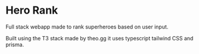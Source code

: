 # Hero Rank

Full stack webapp made to rank superheroes based on user 
input.

Built using the T3 stack made by theo.gg it uses typescript 
tailwind CSS and prisma.